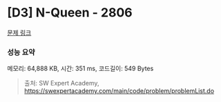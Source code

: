 # [D3] N-Queen - 2806 

[문제 링크](https://swexpertacademy.com/main/code/problem/problemDetail.do?contestProbId=AV7GKs06AU0DFAXB) 

### 성능 요약

메모리: 64,888 KB, 시간: 351 ms, 코드길이: 549 Bytes



> 출처: SW Expert Academy, https://swexpertacademy.com/main/code/problem/problemList.do